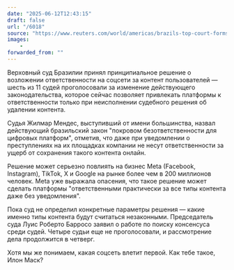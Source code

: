 ```yaml
---
date: "2025-06-12T12:43:15"
draft: false
url: "/6018"
source: "https://www.reuters.com/world/americas/brazils-top-court-forms-majority-hold-social-media-platforms-accountable-users-2025-06-11/"
images:
    -
forwarded_from: ""
---
```


Верховный суд Бразилии принял принципиальное решение о возложении ответственности на соцсети за контент пользователей — шесть из 11 судей проголосовали за изменение действующего законодательства, которое сейчас позволяет привлекать платформы к ответственности только при неисполнении судебного решения об удалении контента.

Судья Жилмар Мендес, выступивший от имени большинства, назвал действующий бразильский закон "покровом безответственности для цифровых платформ", отметив, что даже при уведомлении о преступлениях на их площадках компании не несут ответственности за ущерб от сохранения такого контента онлайн.

Решение может серьезно повлиять на бизнес Meta (Facebook, Instagram), TikTok, X и Google на рынке более чем в 200 миллионов человек. Meta уже выражала опасения, что такое решение может сделать платформы "ответственными практически за все типы контента даже без уведомления".

Пока суд не определил конкретные параметры решения — какие именно типы контента будут считаться незаконными. Председатель суда Луис Роберто Барросо заявил о работе по поиску консенсуса среди судей. Четыре судьи еще не проголосовали, и рассмотрение дела продолжится в четверг.

Хотя мы же понимаем, какая соцсеть влетит первой. Как тебе такое, Илон Маск?
